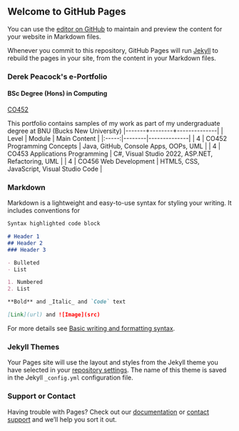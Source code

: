 ## Welcome to GitHub Pages

You can use the [editor on GitHub](https://github.com/BNU-Comp/Derek-Portfolio/edit/gh-pages/index.md) to maintain and preview the content for your website in Markdown files.

Whenever you commit to this repository, GitHub Pages will run [Jekyll](https://jekyllrb.com/) to rebuild the pages in your site, from the content in your Markdown files.

### Derek Peacock's e-Portfolio
#### BSc Degree (Hons) in Computing

[CO452](https://github.com/BNU-Comp/Derek-Portfolio/blob/gh-pages/CO452.html)

This portfolio contains samples of my work as part of my undergraduate degree at BNU (Bucks New University)
|-------+--------+--------------|
| Level | Module | Main Content |
|:-----:|--------|--------------|
| 4 | CO452 Programming Concepts | Java, GitHub, Console Apps, OOPs, UML |
| 4 | CO453 Applications Programming | C#, Visual Studio 2022, ASP.NET, Refactoring, UML |
| 4 | CO456 Web Development | HTML5, CSS, JavaScript, Visual Studio Code |

### Markdown

Markdown is a lightweight and easy-to-use syntax for styling your writing. It includes conventions for

```markdown
Syntax highlighted code block

# Header 1
## Header 2
### Header 3

- Bulleted
- List

1. Numbered
2. List

**Bold** and _Italic_ and `Code` text

[Link](url) and ![Image](src)
```

For more details see [Basic writing and formatting syntax](https://docs.github.com/en/github/writing-on-github/getting-started-with-writing-and-formatting-on-github/basic-writing-and-formatting-syntax).

### Jekyll Themes

Your Pages site will use the layout and styles from the Jekyll theme you have selected in your [repository settings](https://github.com/BNU-Comp/Derek-Portfolio/settings/pages). The name of this theme is saved in the Jekyll `_config.yml` configuration file.

### Support or Contact

Having trouble with Pages? Check out our [documentation](https://docs.github.com/categories/github-pages-basics/) or [contact support](https://support.github.com/contact) and we’ll help you sort it out.
